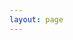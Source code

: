 ```yaml
---
layout: page
---
```

<script setup>
import {
  VPTeamPage,
  VPTeamPageTitle,
  VPTeamMembers
} from 'vitepress/theme';

const members = [
  {
    avatar: 'https://avatars.githubusercontent.com/u/99802662?v=4',
    name: 'YangSpring114',
    title: 'The Creator',
    links: [
      { icon: 'github', link: 'https://github.com/YangSpring114' }
    ]
  },
  {
    avatar: 'https://github.com/Starcloudsea.png',
    name: 'Starcloudsea',
    title: 'Publicity',
    links: [
      { icon: 'github', link: 'https://github.com/Starcloudsea' }
    ]
  },
  {
    avatar: 'https://github.com/JWJUN233233.png',
    name: 'JWJUN233233',
    title: 'Programming',
    links: [
      { icon: 'github', link: 'https://github.com/JWJUN233233' }
    ]
  },
  {
    avatar: 'https://github.com/mailset.png',
    name: 'mailset',
    title: 'Programming',
    links: [
      { icon: 'github', link: 'https://github.com/mailset' }
    ]
  },
  {
    avatar: 'https://github.com/Px2uRo.png',
    name: 'Px2uRo',
    title: 'Programming',
    links: [
      { icon: 'github', link: 'https://github.com/Px2uRo' }
    ]
  },
  {
    avatar: 'https://github.com/dream0090.png',
    name: 'dream_pep',
    title: 'Design',
    links: [
      { icon: 'github', link: 'https://github.com/dream0090' }
    ]
  },
  {
    avatar: 'https://github.com/JustRainy.png',
    name: 'JustRainy',
    title: 'Design',
    links: [
      { icon: 'github', link: 'https://github.com/JustRainy' }
    ]
  },
  {
    avatar: 'https://github.com/ruattd.png',
    name: 'ruattd',
    title: 'QC',
    links: [
      { icon: 'github', link: 'https://github.com/ruattd' }
    ]
  },
  {
    avatar: 'https://github.com/JustRainy.png',
    name: 'КРАШ-2073',
    title: 'QC',
    links: [
      { icon: 'github', link: 'https://github.com/JustRainy' }
    ]
  },
];

</script>

<VPTeamPage>
  <VPTeamPageTitle>
    <template #title>
      Our Team
    </template>
    <template #lead>
        We are a group of students who love Minecraft. We are mainly engaged in the development and maintenance of Minecraft launcher, committed to providing stable, safe and convenient tools for players.
    </template>
  </VPTeamPageTitle>
  <VPTeamMembers
    :members="members"
  />
</VPTeamPage>

#   